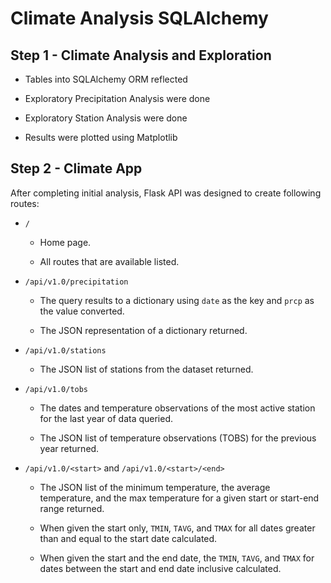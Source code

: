 # Climate Analysis SQLAlchemy 

## Step 1 - Climate Analysis and Exploration

* Tables into SQLAlchemy ORM reflected

* Exploratory Precipitation Analysis were done

* Exploratory Station Analysis were done

* Results were plotted using Matplotlib


## Step 2 - Climate App

After completing initial analysis, Flask API was designed to create following routes:

* `/`

  * Home page.

  * All routes that are available listed.

* `/api/v1.0/precipitation`

  * The query results to a dictionary using `date` as the key and `prcp` as the value converted.

  * The JSON representation of a dictionary returned.

* `/api/v1.0/stations`

  * The JSON list of stations from the dataset returned.

* `/api/v1.0/tobs`
  * The dates and temperature observations of the most active station for the last year of data queried. 

  * The JSON list of temperature observations (TOBS) for the previous year returned.

* `/api/v1.0/<start>` and `/api/v1.0/<start>/<end>`

  * The JSON list of the minimum temperature, the average temperature, and the max temperature for a given start or start-end range returned.

  * When given the start only, `TMIN`, `TAVG`, and `TMAX` for all dates greater than and equal to the start date calculated.

  * When given the start and the end date, the `TMIN`, `TAVG`, and `TMAX` for dates between the start and end date inclusive calculated.
